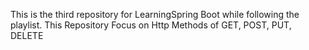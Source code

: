 This is the third repository for LearningSpring Boot while following the playlist.
This Repository Focus on Http Methods of GET, POST, PUT, DELETE
